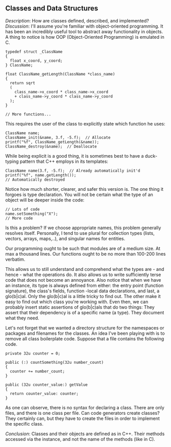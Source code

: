 ## Classes and Data Structures ##
*Description*: How are classes defined, described, and implemented?
*Discussion*: I'll assume you're familiar with object-oriented programming. It has been
an incredibly useful tool to abstract away functionality in objects.  A thing to notice
is how OOP (Object-Oriented Programming) is emulated in C.

    typedef struct _ClassName
    {
      float x_coord, y_coord;
    } ClassName;

    float ClassName_getLength(ClassName *class_name)
    {
      return sqrt
      (
        class_name->x_coord * class_name->x_coord
        + class_name->y_coord * class_name->y_coord
      );
    }

    // More functions...


This requires the user of the class to explicitly state which function he uses:

    ClassName name;
    ClassName_init(&name, 3.f, -5.f);  // Allocate
    printf("%f", ClassName_getLength(&name));
    ClassName_destroy(&name);  // Deallocate

While being explicit is a good thing, it is sometimes best to have a duck-typing pattern
that C++ employs in its templates:

    ClassName name(3.f, -5.f);  // Already automatically init'd
    printf("%f", name.getLength());
    // Automatically destroyed


Notice how much shorter, clearer, and safer this version is. The one thing it forgoes
is type declaration. You will not be certain what the type of an object will be deeper
inside the code:

    // Lots of code
    name.setSomething("X");
    // More code

Is this a problem? If we choose appropriate names, this problem generally resolves itself.
Personally, I tend to use plural for collection types (lists, vectors, arrays, maps,..),
and singular names for entities.

Our programming ought to be such that modules are of a medium size. At max a thousand
lines. Our functions ought to be no more than 100-200 lines verbatim.

This allows us to still understand and comprehend what the types are - and hence -
what the operations do. It also allows us to write sufficiently terse code that does
not become an annoyance. Also notice that when we have an instance, its type is always
defined from either: the entry point (function signature), the class's fields, function
-local data declarations, and last, a glo(b|c)al.  Only the glo(b|c)al is a little
tricky to find out. The other make it easy to find out which class you're working with.
Even then, we can probably insert static assertions of glo(b|c)als that do two things:
They assert that their dependency is of a specific name (a type). They document what
they need.

Let's not forget that we wanted a directory structure for the namespaces or packages
and filenames for the classes. An idea I've been playing with is to remove all class
boilerplate code. Suppose that a file contains the following code.

    private 32u counter = 0;

    public (:) countSomething(32u number_count)
    {
      counter += number_count;
    }

    public (32u counter_value:) getValue
    {
      return counter_value: counter;
    }

As one can observe, there is no syntax for declaring a class. There are only files,
and there is one class per file. Can code generators create classes?  They certainly
can, but they have to create the files in order to implement the specific class.


*Conclusion*:
Classes and their objects are defined as in C++. Their methods accessed via the instance,
and not the name of the methods (like in C).
